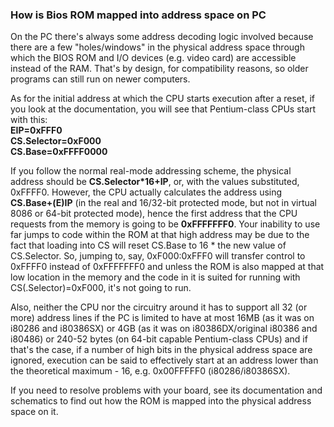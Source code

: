 ### How is Bios ROM mapped into address space on PC


On the PC there's always some address decoding logic involved because there are a few "holes/windows" in the physical address space through which the BIOS ROM and I/O devices (e.g. video card) are accessible instead of the RAM. That's by design, for compatibility reasons, so older programs can still run on newer computers.

As for the initial address at which the CPU starts execution after a reset, if you look at the documentation, you will see that Pentium-class CPUs start with this:
<br>
**EIP=0xFFF0<br>
CS.Selector=0xF000<br>
CS.Base=0xFFFF0000<br>**

If you follow the normal real-mode addressing scheme, the physical address should be **CS.Selector*16+IP**, or, with the values substituted, 0xFFFF0. However, the CPU actually calculates the address using **CS.Base+(E)IP** (in the real and 16/32-bit protected mode, but not in virtual 8086 or 64-bit protected mode), hence the first address that the CPU requests from the memory is going to be **0xFFFFFFF0**. Your inability to use far jumps to code within the ROM at that high address may be due to the fact that loading into CS will reset CS.Base to 16 * the new value of CS.Selector. So, jumping to, say, 0xF000:0xFFF0 will transfer control to 0xFFFF0 instead of 0xFFFFFFF0 and unless the ROM is also mapped at that low location in the memory and the code in it is suited for running with CS(.Selector)=0xF000, it's not going to run.

Also, neither the CPU nor the circuitry around it has to support all 32 (or more) address lines if the PC is limited to have at most 16MB (as it was on i80286 and i80386SX) or 4GB (as it was on i80386DX/original i80386 and i80486) or 240-52 bytes (on 64-bit capable Pentium-class CPUs) and if that's the case, if a number of high bits in the physical address space are ignored, execution can be said to effectively start at an address lower than the theoretical maximum - 16, e.g. 0x00FFFFF0 (i80286/i80386SX).

If you need to resolve problems with your board, see its documentation and schematics to find out how the ROM is mapped into the physical address space on it.

